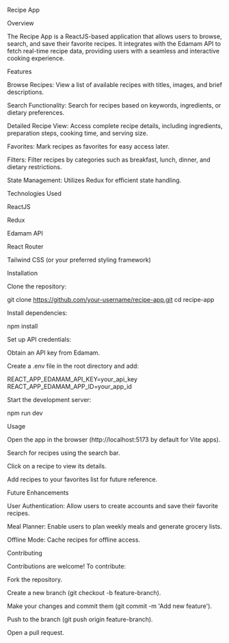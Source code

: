 Recipe App

Overview

The Recipe App is a ReactJS-based application that allows users to browse, search, and save their favorite recipes. It integrates with the Edamam API to fetch real-time recipe data, providing users with a seamless and interactive cooking experience.

Features

Browse Recipes: View a list of available recipes with titles, images, and brief descriptions.

Search Functionality: Search for recipes based on keywords, ingredients, or dietary preferences.

Detailed Recipe View: Access complete recipe details, including ingredients, preparation steps, cooking time, and serving size.

Favorites: Mark recipes as favorites for easy access later.

Filters: Filter recipes by categories such as breakfast, lunch, dinner, and dietary restrictions.

State Management: Utilizes Redux for efficient state handling.

Technologies Used

ReactJS

Redux

Edamam API

React Router

Tailwind CSS (or your preferred styling framework)

Installation

Clone the repository:

git clone https://github.com/your-username/recipe-app.git
cd recipe-app

Install dependencies:

npm install

Set up API credentials:

Obtain an API key from Edamam.

Create a .env file in the root directory and add:

REACT_APP_EDAMAM_API_KEY=your_api_key
REACT_APP_EDAMAM_APP_ID=your_app_id

Start the development server:

npm run dev

Usage

Open the app in the browser (http://localhost:5173 by default for Vite apps).

Search for recipes using the search bar.

Click on a recipe to view its details.

Add recipes to your favorites list for future reference.

Future Enhancements

User Authentication: Allow users to create accounts and save their favorite recipes.

Meal Planner: Enable users to plan weekly meals and generate grocery lists.

Offline Mode: Cache recipes for offline access.

Contributing

Contributions are welcome! To contribute:

Fork the repository.

Create a new branch (git checkout -b feature-branch).

Make your changes and commit them (git commit -m 'Add new feature').

Push to the branch (git push origin feature-branch).

Open a pull request.



